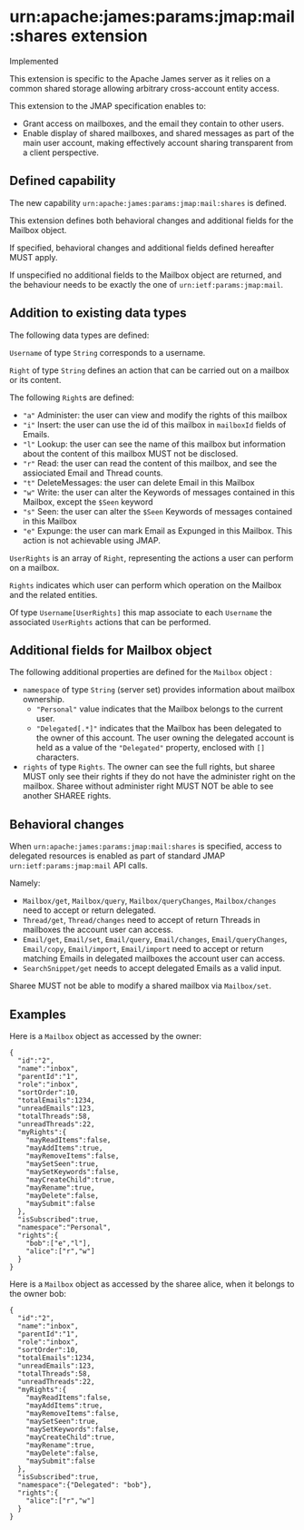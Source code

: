 # urn:apache:james:params:jmap:mail:shares extension

<aside class="notice">
  Implemented
</aside>

This extension is specific to the Apache James server as it relies on a common shared storage allowing arbitrary cross-account entity access.

This extension to the JMAP specification enables to:

 - Grant access on mailboxes, and the email they contain to other users.
 - Enable display of shared mailboxes, and shared messages as part of the main user account, making effectively account sharing transparent from a client perspective.

## Defined capability

The new capability `urn:apache:james:params:jmap:mail:shares` is defined.

This extension defines both behavioral changes and additional fields for the Mailbox object.

If specified, behavioral changes and additional fields defined hereafter MUST apply.

If unspecified no additional fields to the Mailbox object are returned, and the behaviour needs to be exactly the one of `urn:ietf:params:jmap:mail`.

## Addition to existing data types

The following data types are defined:

`Username` of type `String` corresponds to a username.

`Right` of type `String` defines an action that can be carried out on a mailbox or its content.

The following `Right`s are defined:

 - `"a"` Administer: the user can view and modify the rights of this mailbox
 - `"i"` Insert: the user can use the id of this mailbox in `mailboxId` fields of Emails.
 - `"l"` Lookup: the user can see the name of this mailbox but information about the content of this mailbox MUST not be disclosed.
 - `"r"` Read: the user can read the content of this mailbox, and see the assiociated Email and Thread counts.
 - `"t"` DeleteMessages: the user can delete Email in this Mailbox
 - `"w"` Write: the user can alter the Keywords of messages contained in this Mailbox, except the `$Seen` keyword
 - `"s"` Seen: the user can alter the `$Seen` Keywords of messages contained in this Mailbox
 - `"e"` Expunge: the user can mark Email as Expunged in this Mailbox. This action is not achievable using JMAP.

`UserRights` is an array of `Right`, representing the actions a user can perform on a mailbox.

`Rights` indicates which user can perform which operation on the Mailbox and the related entities.

Of type `Username[UserRights]` this map associate to each `Username` the associated `UserRights` actions that can be performed.

## Additional fields for Mailbox object

The following additional properties are defined for the `Mailbox` object :

 - `namespace` of type `String` (server set) provides information about mailbox ownership.
   - `"Personal"` value indicates that the Mailbox belongs to the current user.
   - `"Delegated[.*]"` indicates that the Mailbox has been delegated to the owner of this account. The user owning the delegated account is held as a value of the `"Delegated"` property, enclosed with `[]` characters.
 - `rights` of type `Rights`. The owner can see the full rights, but sharee MUST only see their rights if they do not have the administer right on the mailbox. Sharee without administer right MUST NOT be able to see another SHAREE rights.

## Behavioral changes

When `urn:apache:james:params:jmap:mail:shares` is specified, access to delegated resources is enabled as part of standard JMAP `urn:ietf:params:jmap:mail` API calls.

Namely:

 - `Mailbox/get`, `Mailbox/query`, `Mailbox/queryChanges`, `Mailbox/changes` need to accept or return delegated.
 - `Thread/get`, `Thread/changes` need to accept of return Threads in mailboxes the account user can access.
 - `Email/get`, `Email/set`, `Email/query`, `Email/changes`, `Email/queryChanges`, `Email/copy`, `Email/import`, `Email/import` need to accept or return matching Emails in delegated mailboxes the account user can access.
 - `SearchSnippet/get` needs to accept delegated Emails as a valid input.

Sharee MUST not be able to modify a shared mailbox via `Mailbox/set`.

## Examples

Here is a `Mailbox` object as accessed by the owner:

```
{
  "id":"2",
  "name":"inbox",
  "parentId":"1",
  "role":"inbox",
  "sortOrder":10,
  "totalEmails":1234,
  "unreadEmails":123,
  "totalThreads":58,
  "unreadThreads":22,
  "myRights":{
    "mayReadItems":false,
    "mayAddItems":true,
    "mayRemoveItems":false,
    "maySetSeen":true,
    "maySetKeywords":false,
    "mayCreateChild":true,
    "mayRename":true,
    "mayDelete":false,
    "maySubmit":false
  },
  "isSubscribed":true,
  "namespace":"Personal",
  "rights":{
    "bob":["e","l"],
    "alice":["r","w"]
  }
}
```

Here is a `Mailbox` object as accessed by the sharee alice, when it belongs to the owner bob:

```
{
  "id":"2",
  "name":"inbox",
  "parentId":"1",
  "role":"inbox",
  "sortOrder":10,
  "totalEmails":1234,
  "unreadEmails":123,
  "totalThreads":58,
  "unreadThreads":22,
  "myRights":{
    "mayReadItems":false,
    "mayAddItems":true,
    "mayRemoveItems":false,
    "maySetSeen":true,
    "maySetKeywords":false,
    "mayCreateChild":true,
    "mayRename":true,
    "mayDelete":false,
    "maySubmit":false
  },
  "isSubscribed":true,
  "namespace":{"Delegated": "bob"},
  "rights":{
    "alice":["r","w"]
  }
}
```
